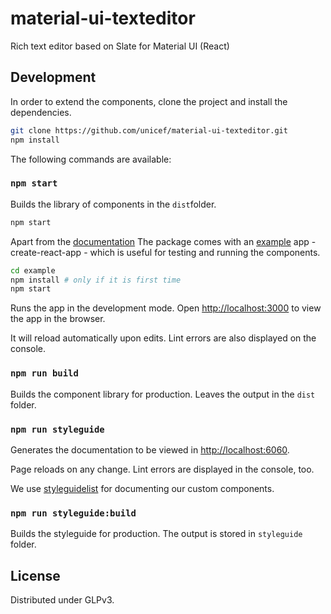 # material-ui-texteditor
Rich text editor based on Slate for Material UI (React)

## Development

In order to extend the components, clone the project and install the dependencies.

```bash
git clone https://github.com/unicef/material-ui-texteditor.git
npm install
```

The following commands are available:

### `npm start`

Builds the library of components in the `dist`folder.

```bash
npm start
```

Apart from the [documentation](https://unicef.github.io/material-ui-texteditor/) The package comes with an [example](https://github.com/unicef/material-ui-texteditor/tree/master/example) app - create-react-app - which is useful for testing and running the components.

```bash
cd example
npm install # only if it is first time
npm start
```

Runs the app in the development mode. Open [http://localhost:3000](http://localhost:3000) to view the app in the browser.

It will reload automatically upon edits. Lint errors are also displayed on the console.

### `npm run build`

Builds the component library for production. Leaves the output in the `dist` folder.

### `npm run styleguide`

Generates the documentation to be viewed in [http://localhost:6060](http://localhost:6060).

Page reloads on any change. Lint errors are displayed in the console, too.

We use [styleguidelist](https://react-styleguidist.js.org/) for documenting our custom components.

### `npm run styleguide:build`

Builds the styleguide for production. The output is stored in `styleguide` folder.

## License

Distributed under GLPv3.
